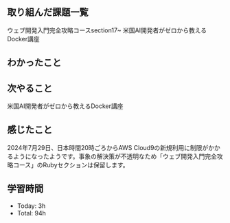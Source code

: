 ## 取り組んだ課題一覧
ウェブ開発入門完全攻略コースsection17~
米国AI開発者がゼロから教えるDocker講座
## わかったこと

## 次やること
米国AI開発者がゼロから教えるDocker講座
## 感じたこと
 2024年7月29日、日本時間20時ごろからAWS Cloud9の新規利用に制限がかかるようになったようです。事象の解決策が不透明なため「ウェブ開発入門完全攻略コース」のRubyセクションは保留します。

## 学習時間
- Today: 3h
- Total: 94h
